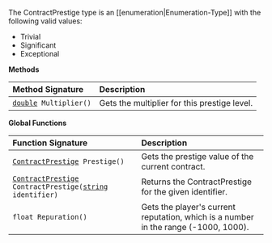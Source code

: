 The ContractPrestige type is an [[enumeration|Enumeration-Type]] with the following valid values:
* Trivial
* Significant
* Exceptional

**Methods**

| Method Signature | Description |
| :--- | :--- |
| [`double`](Numeric-Type)` Multiplier()` | Gets the multiplier for this prestige level. |

**Global Functions**

| Function Signature| Description |
| :--- | :--- |
| [`ContractPrestige`](ContractPrestige-Type)` Prestige()` | Gets the prestige value of the current contract. |
| [`ContractPrestige`](ContractPrestige-Type)` ContractPrestige(`[`string`](String-Type)` identifier)` | Returns the ContractPrestige for the given identifier. |
| `float Repuration()` | Gets the player's current reputation, which is a number in the range (-1000, 1000). |
